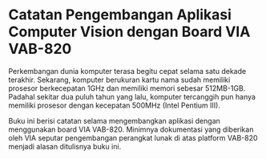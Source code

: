 # Catatan Pengembangan Aplikasi Computer Vision dengan Board VIA VAB-820

Perkembangan dunia komputer terasa begitu cepat selama satu dekade terakhir. Sekarang, komputer berukuran kartu nama sudah memiliki prosesor berkecepatan 1GHz dan memiliki memori sebesar 512MB-1GB. Padahal sekitar dua puluh tahun yang lalu, komputer tercanggih pun hanya memiliki prosesor dengan kecepatan 500MHz (Intel Pentium III).

Buku ini berisi catatan selama mengembangkan aplikasi dengan menggunakan board VIA VAB-820. 
Minimnya dokumentasi yang diberikan oleh VIA seputar pengembangan perangkat lunak di atas platform VAB-820 menjadi alasan ditulisnya buku ini.
